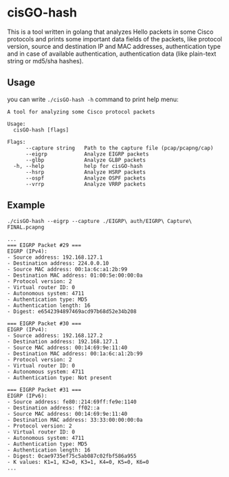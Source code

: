 # cisGO-hash

This is a tool written in golang that analyzes Hello packets in some Cisco protocols and prints some important data fields of the packets, like protocol version, source and destination IP and MAC addresses, authentication type and in case of available authentication, authentication data (like plain-text string or md5/sha hashes).

## Usage
you can write `./cisGO-hash -h` command to print help menu:
```
A tool for analyzing some Cisco protocol packets

Usage:
  cisGO-hash [flags]

Flags:
      --capture string   Path to the capture file (pcap/pcapng/cap)
      --eigrp            Analyze EIGRP packets
      --glbp             Analyze GLBP packets
  -h, --help             help for cisGO-hash
      --hsrp             Analyze HSRP packets
      --ospf             Analyze OSPF packets
      --vrrp             Analyze VRRP packets
```
## Example
```
./cisGO-hash --eigrp --capture ./EIGRP\ auth/EIGRP\ Capture\ FINAL.pcapng 

...
=== EIGRP Packet #29 ===
EIGRP (IPv4):
- Source address: 192.168.127.1
- Destination address: 224.0.0.10
- Source MAC address: 00:1a:6c:a1:2b:99
- Destination MAC address: 01:00:5e:00:00:0a
- Protocol version: 2
- Virtual router ID: 0
- Autonomous system: 4711
- Authentication type: MD5
- Authentication length: 16
- Digest: e6542394897469acd97b68d52e34b208

=== EIGRP Packet #30 ===
EIGRP (IPv4):
- Source address: 192.168.127.2
- Destination address: 192.168.127.1
- Source MAC address: 00:14:69:9e:11:40
- Destination MAC address: 00:1a:6c:a1:2b:99
- Protocol version: 2
- Virtual router ID: 0
- Autonomous system: 4711
- Authentication type: Not present

=== EIGRP Packet #31 ===
EIGRP (IPv6):
- Source address: fe80::214:69ff:fe9e:1140
- Destination address: ff02::a
- Source MAC address: 00:14:69:9e:11:40
- Destination MAC address: 33:33:00:00:00:0a
- Protocol version: 2
- Virtual router ID: 0
- Autonomous system: 4711
- Authentication type: MD5
- Authentication length: 16
- Digest: 0cae9735ef75c5ab087c02fbf586a955
- K values: K1=1, K2=0, K3=1, K4=0, K5=0, K6=0
...
```
